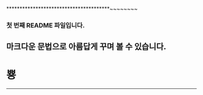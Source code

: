 ﻿***************************************~~~~~~~~

### 첫 번째 README 파일입니다.
## 마크다운 문법으로 아름답게 꾸며 볼 수 있습니다.
# 뿅
--------------------------------------------------
